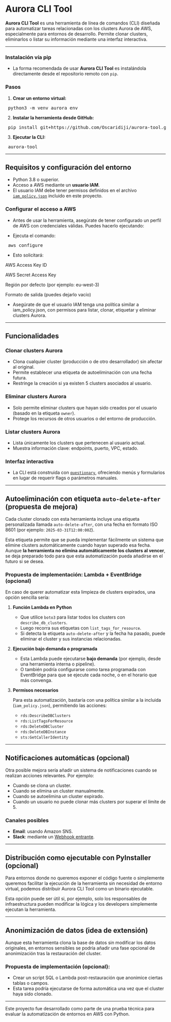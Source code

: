 # Aurora CLI Tool


**Aurora CLI Tool** es una herramienta de línea de comandos (CLI) diseñada para automatizar tareas relacionadas con los clusters Aurora de AWS, especialmente para entornos de desarrollo. Permite clonar clusters, eliminarlos o listar su información mediante una interfaz interactiva.

---

### Instalación vía pip

- La forma recomendada de usar **Aurora CLI Tool** es instalándola directamente desde el repositorio remoto con `pip`.

### Pasos

1. **Crear un entorno virtual:**

<pre> python3 -m venv aurora_env </pre>

2. **Instalar la herramienta desde GitHub:**

<pre> pip install git+https://github.com/Oscaridiji/aurora-tool.git </pre>

3. **Ejecutar la CLI:**

<pre> aurora-tool </pre>

---

## Requisitos y configuración del entorno

- Python 3.8 o superior.
- Acceso a AWS mediante un **usuario IAM**.
- El usuario IAM debe tener permisos definidos en el archivo [`iam_policy.json`](./iam_policy.json) incluido en este proyecto.

### Configurar el acceso a AWS

- Antes de usar la herramienta, asegúrate de tener configurado un perfil de AWS con credenciales válidas. Puedes hacerlo ejecutando:

- Ejecuta el comando:

<pre> aws configure </pre>

- Esto solicitará:

AWS Access Key ID

AWS Secret Access Key

Región por defecto (por ejemplo: eu-west-3)

Formato de salida (puedes dejarlo vacío)

- Asegúrate de que el usuario IAM tenga una política similar a iam_policy.json, con permisos para listar, clonar, etiquetar y eliminar clusters Aurora.

---

## Funcionalidades

### Clonar clusters Aurora

- Clona cualquier cluster (producción o de otro desarrollador) sin afectar al original.
- Permite establecer una etiqueta de autoeliminación con una fecha futura.
- Restringe la creación si ya existen 5 clusters asociados al usuario.

### Eliminar clusters Aurora

- Solo permite eliminar clusters que hayan sido creados por el usuario (basado en la etiqueta `owner`).
- Protege los recursos de otros usuarios o del entorno de producción.

### Listar clusters Aurora

- Lista únicamente los clusters que pertenecen al usuario actual.
- Muestra información clave: endpoints, puerto, VPC, estado.

### Interfaz interactiva

- La CLI está construida con [`questionary`](https://github.com/tmbo/questionary), ofreciendo menús y formularios en lugar de requerir flags o parámetros manuales.


---

## Autoeliminación con etiqueta `auto-delete-after` (propuesta de mejora)

Cada cluster clonado con esta herramienta incluye una etiqueta personalizada llamada `auto-delete-after`, con una fecha en formato ISO 8601 (por ejemplo: `2025-03-31T12:00:00Z`).

Esta etiqueta permite que se pueda implementar fácilmente un sistema que elimine clusters automáticamente cuando hayan superado esa fecha. Aunque **la herramienta no elimina automáticamente los clusters al vencer**, se deja preparado todo para que esta automatización pueda añadirse en el futuro si se desea.

### Propuesta de implementación: Lambda + EventBridge (opcional)

En caso de querer automatizar esta limpieza de clusters expirados, una opción sencilla sería:

1. **Función Lambda en Python**

   - Que utilice `boto3` para listar todos los clusters con `describe_db_clusters`.
   - Luego recorra sus etiquetas con `list_tags_for_resource`.
   - Si detecta la etiqueta `auto-delete-after` y la fecha ha pasado, puede eliminar el cluster y sus instancias relacionadas.

2. **Ejecución bajo demanda o programada**

   - Esta Lambda puede ejecutarse **bajo demanda** (por ejemplo, desde una herramienta interna o pipeline).
   - O también podría configurarse como tarea programada con EventBridge para que se ejecute cada noche, o en el horario que más convenga.

3. **Permisos necesarios**

   Para esta automatización, bastaría con una política similar a la incluida (`iam_policy.json`), permitiendo las acciones:

   - `rds:DescribeDBClusters`
   - `rds:ListTagsForResource`
   - `rds:DeleteDBCluster`
   - `rds:DeleteDBInstance`
   - `sts:GetCallerIdentity`

---

## Notificaciones automáticas (opcional)

Otra posible mejora sería añadir un sistema de notificaciones cuando se realizan acciones relevantes. Por ejemplo:

- Cuando se clona un cluster.
- Cuando se elimina un cluster manualmente.
- Cuando se autoelimina un cluster expirado.
- Cuando un usuario no puede clonar más clusters por superar el límite de 5.

### Canales posibles

- **Email**: usando Amazon SNS.
- **Slack**: mediante un [Webhook entrante](https://api.slack.com/messaging/webhooks).

---

## Distribución como ejecutable con PyInstaller (opcional)

Para entornos donde no queremos exponer el código fuente o simplemente queremos facilitar la ejecución de la herramienta sin necesidad de entorno virtual, podemos distribuir Aurora CLI Tool como un binario ejecutable.

Esta opción puede ser útil si, por ejemplo, solo los responsables de infraestructura pueden modificar la lógica y los developers simplemente ejecutan la herramienta.


---

## Anonimización de datos (idea de extensión)

Aunque esta herramienta clona la base de datos sin modificar los datos originales, en entornos sensibles se podría añadir una fase opcional de anonimización tras la restauración del cluster.

### Propuesta de implementación (opcional):

- Crear un script SQL o Lambda post-restauración que anonimice ciertas tablas o campos.
- Esta tarea podría ejecutarse de forma automática una vez que el cluster haya sido clonado.

---

Este proyecto fue desarrollado como parte de una prueba técnica para evaluar la automatización de entornos en AWS con Python.
